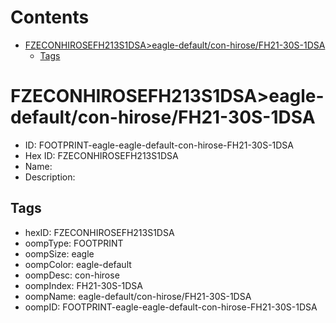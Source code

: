 



Contents
========

* [FZECONHIROSEFH213S1DSA>eagle-default/con-hirose/FH21-30S-1DSA](#fzeconhirosefh213s1dsaeagle-defaultcon-hirosefh21-30s-1dsa)
	* [Tags](#tags)

# FZECONHIROSEFH213S1DSA>eagle-default/con-hirose/FH21-30S-1DSA

- ID: FOOTPRINT-eagle-eagle-default-con-hirose-FH21-30S-1DSA
- Hex ID: FZECONHIROSEFH213S1DSA
- Name: 
- Description: 

## Tags

- hexID: FZECONHIROSEFH213S1DSA
- oompType: FOOTPRINT
- oompSize: eagle
- oompColor: eagle-default
- oompDesc: con-hirose
- oompIndex: FH21-30S-1DSA
- oompName: eagle-default/con-hirose/FH21-30S-1DSA
- oompID: FOOTPRINT-eagle-eagle-default-con-hirose-FH21-30S-1DSA
